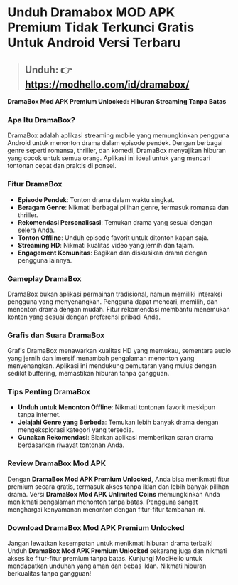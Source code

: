 # Unduh Dramabox MOD APK Premium Tidak Terkunci Gratis Untuk Android Versi Terbaru

> ## Unduh: 👉 https://modhello.com/id/dramabox/

**DramaBox Mod APK Premium Unlocked: Hiburan Streaming Tanpa Batas**

### Apa Itu DramaBox?

DramaBox adalah aplikasi streaming mobile yang memungkinkan pengguna Android untuk menonton drama dalam episode pendek. Dengan berbagai genre seperti romansa, thriller, dan komedi, DramaBox menyajikan hiburan yang cocok untuk semua orang. Aplikasi ini ideal untuk yang mencari tontonan cepat dan praktis di ponsel.

### Fitur DramaBox

- **Episode Pendek**: Tonton drama dalam waktu singkat.
- **Beragam Genre**: Nikmati berbagai pilihan genre, termasuk romansa dan thriller.
- **Rekomendasi Personalisasi**: Temukan drama yang sesuai dengan selera Anda.
- **Tonton Offline**: Unduh episode favorit untuk ditonton kapan saja.
- **Streaming HD**: Nikmati kualitas video yang jernih dan tajam.
- **Engagement Komunitas**: Bagikan dan diskusikan drama dengan pengguna lainnya.

### Gameplay DramaBox

DramaBox bukan aplikasi permainan tradisional, namun memiliki interaksi pengguna yang menyenangkan. Pengguna dapat mencari, memilih, dan menonton drama dengan mudah. Fitur rekomendasi membantu menemukan konten yang sesuai dengan preferensi pribadi Anda.

### Grafis dan Suara DramaBox

Grafis DramaBox menawarkan kualitas HD yang memukau, sementara audio yang jernih dan imersif menambah pengalaman menonton yang menyenangkan. Aplikasi ini mendukung pemutaran yang mulus dengan sedikit buffering, memastikan hiburan tanpa gangguan.

### Tips Penting DramaBox

- **Unduh untuk Menonton Offline**: Nikmati tontonan favorit meskipun tanpa internet.
- **Jelajahi Genre yang Berbeda**: Temukan lebih banyak drama dengan mengeksplorasi kategori yang tersedia.
- **Gunakan Rekomendasi**: Biarkan aplikasi memberikan saran drama berdasarkan riwayat tontonan Anda.

### Review DramaBox Mod APK

Dengan **DramaBox Mod APK Premium Unlocked**, Anda bisa menikmati fitur premium secara gratis, termasuk akses tanpa iklan dan lebih banyak pilihan drama. Versi **DramaBox Mod APK Unlimited Coins** memungkinkan Anda menikmati pengalaman menonton tanpa batas. Pengguna sangat menghargai kenyamanan menonton dengan fitur-fitur tambahan ini.

### Download DramaBox Mod APK Premium Unlocked

Jangan lewatkan kesempatan untuk menikmati hiburan drama terbaik! Unduh **DramaBox Mod APK Premium Unlocked** sekarang juga dan nikmati akses ke fitur-fitur premium tanpa batas. Kunjungi ModHello untuk mendapatkan unduhan yang aman dan bebas iklan. Nikmati hiburan berkualitas tanpa gangguan!
